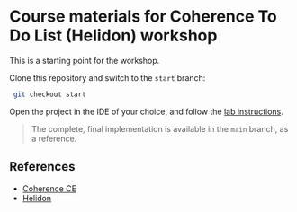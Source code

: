 # Course materials for Coherence To Do List (Helidon) workshop

This is a starting point for the workshop.
 
Clone this repository and switch to  the `start` branch:
 
```bash
 git checkout start
 ```

Open the project in the IDE of your choice, and follow the [lab instructions](https://aseovic.medium.com/coherence-to-do-list-helidon-19f68bef245f).  

>The complete, final implementation is available in the `main` branch, as a reference.

## References

* [Coherence CE](https://coherence.community/)
* [Helidon](https://helidon.io/)




